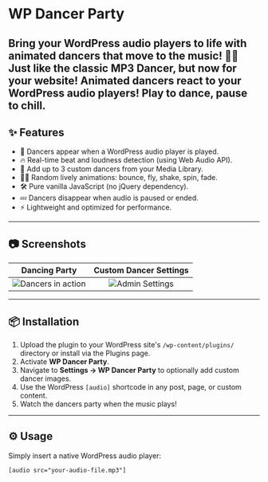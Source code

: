 
# WP Dancer Party

**Bring your WordPress audio players to life with animated dancers that move to the music!** 🕺💃  
Just like the classic MP3 Dancer, but now for your website!
Animated dancers react to your WordPress audio players! Play to dance, pause to chill.
---

## ✨ Features

- 🪩 Dancers appear when a WordPress audio player is played.
- 🔥 Real-time beat and loudness detection (using Web Audio API).
- 🎨 Add up to 3 custom dancers from your Media Library.
- 🏃‍♂️ Random lively animations: bounce, fly, shake, spin, fade.
- 🛠️ Pure vanilla JavaScript (no jQuery dependency).
- 💤 Dancers disappear when audio is paused or ended.
- ⚡ Lightweight and optimized for performance.

---

## 📷 Screenshots

| Dancing Party | Custom Dancer Settings |
|:-------------:|:----------------------:|
| ![Dancers in action](assets/screenshots/dancers.gif) | ![Admin Settings](assets/screenshots/settings.png) |

---

## 📦 Installation

1. Upload the plugin to your WordPress site's `/wp-content/plugins/` directory or install via the Plugins page.
2. Activate **WP Dancer Party**.
3. Navigate to **Settings → WP Dancer Party** to optionally add custom dancer images.
4. Use the WordPress `[audio]` shortcode in any post, page, or custom content.
5. Watch the dancers party when the music plays!

---

## ⚙️ Usage

Simply insert a native WordPress audio player:

```html
[audio src="your-audio-file.mp3"]
